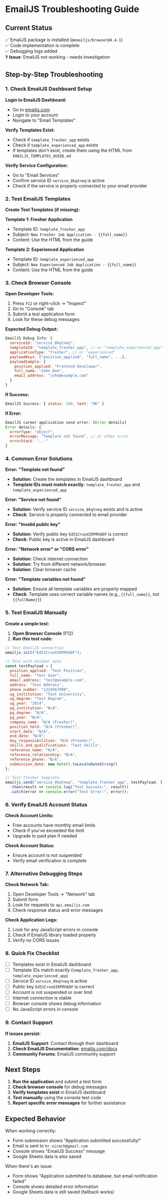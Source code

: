 # EmailJS Troubleshooting Guide

## Current Status
✅ EmailJS package is installed (`@emailjs/browser@4.4.1`)  
✅ Code implementation is complete  
✅ Debugging logs added  
❓ **Issue**: EmailJS not working - needs investigation

## Step-by-Step Troubleshooting

### 1. **Check EmailJS Dashboard Setup**

**Login to EmailJS Dashboard:**
- Go to [emailjs.com](https://www.emailjs.com)
- Login to your account
- Navigate to "Email Templates"

**Verify Templates Exist:**
- Check if `template_fresher_app` exists
- Check if `template_experienced_app` exists
- If templates don't exist, create them using the HTML from `EMAILJS_TEMPLATES_GUIDE.md`

**Verify Service Configuration:**
- Go to "Email Services" 
- Confirm service ID `service_8kqtneq` is active
- Check if the service is properly connected to your email provider

### 2. **Test EmailJS Templates**

**Create Test Templates (if missing):**

**Template 1: Fresher Application**
- Template ID: `template_fresher_app`
- Subject: `New Fresher Job Application - {{full_name}}`
- Content: Use the HTML from the guide

**Template 2: Experienced Application**
- Template ID: `template_experienced_app`
- Subject: `New Experienced Job Application - {{full_name}}`
- Content: Use the HTML from the guide

### 3. **Check Browser Console**

**Open Developer Tools:**
1. Press `F12` or right-click → "Inspect"
2. Go to "Console" tab
3. Submit a test application form
4. Look for these debug messages:

**Expected Debug Output:**
```javascript
EmailJS Debug Info: {
  serviceId: "service_8kqtneq",
  templateId: "template_fresher_app", // or "template_experienced_app"
  applicationType: "fresher", // or "experienced"
  payloadKeys: ["position_applied", "full_name", ...],
  payloadSample: {
    position_applied: "Frontend Developer",
    full_name: "John Doe",
    email_address: "john@example.com"
  }
}
```

**If Success:**
```javascript
EmailJS Success: { status: 200, text: "OK" }
```

**If Error:**
```javascript
EmailJS career application send error: [Error details]
Error details: {
  errorType: "object",
  errorMessage: "Template not found", // or other error
  errorStack: "..."
}
```

### 4. **Common Error Solutions**

**Error: "Template not found"**
- **Solution**: Create the templates in EmailJS dashboard
- **Template IDs must match exactly**: `template_fresher_app` and `template_experienced_app`

**Error: "Service not found"**
- **Solution**: Verify service ID `service_8kqtneq` exists and is active
- **Check**: Service is properly connected to email provider

**Error: "Invalid public key"**
- **Solution**: Verify public key `Ed51CruoXIRPRh6DF` is correct
- **Check**: Public key is active in EmailJS dashboard

**Error: "Network error" or "CORS error"**
- **Solution**: Check internet connection
- **Solution**: Try from different network/browser
- **Solution**: Clear browser cache

**Error: "Template variables not found"**
- **Solution**: Ensure all template variables are properly mapped
- **Check**: Template uses correct variable names (e.g., `{{full_name}}`, not `{{fullName}}`)

### 5. **Test EmailJS Manually**

**Create a simple test:**

1. **Open Browser Console** (F12)
2. **Run this test code:**
```javascript
// Test EmailJS connection
emailjs.init("Ed51CruoXIRPRh6DF");

// Test with minimal data
const testPayload = {
  position_applied: "Test Position",
  full_name: "Test User",
  email_address: "test@example.com",
  address: "Test Address",
  phone_number: "1234567890",
  ug_institution: "Test University",
  ug_degree: "Test Degree",
  ug_year: "2024",
  pg_institution: "N/A",
  pg_degree: "N/A",
  pg_year: "N/A",
  company_name: "N/A (Fresher)",
  position_held: "N/A (Fresher)",
  start_date: "N/A",
  end_date: "N/A",
  key_responsibilities: "N/A (Fresher)",
  skills_and_qualifications: "Test Skills",
  reference_name: "N/A",
  reference_relationship: "N/A",
  reference_phone: "N/A",
  submission_date: new Date().toLocaleDateString()
};

// Test fresher template
emailjs.send("service_8kqtneq", "template_fresher_app", testPayload, { publicKey: "Ed51CruoXIRPRh6DF" })
  .then(result => console.log("Test Success:", result))
  .catch(error => console.error("Test Error:", error));
```

### 6. **Verify EmailJS Account Status**

**Check Account Limits:**
- Free accounts have monthly email limits
- Check if you've exceeded the limit
- Upgrade to paid plan if needed

**Check Account Status:**
- Ensure account is not suspended
- Verify email verification is complete

### 7. **Alternative Debugging Steps**

**Check Network Tab:**
1. Open Developer Tools → "Network" tab
2. Submit form
3. Look for requests to `api.emailjs.com`
4. Check response status and error messages

**Check Application Logs:**
1. Look for any JavaScript errors in console
2. Check if EmailJS library loaded properly
3. Verify no CORS issues

### 8. **Quick Fix Checklist**

- [ ] Templates exist in EmailJS dashboard
- [ ] Template IDs match exactly (`template_fresher_app`, `template_experienced_app`)
- [ ] Service ID `service_8kqtneq` is active
- [ ] Public key `Ed51CruoXIRPRh6DF` is correct
- [ ] Account is not suspended or over limit
- [ ] Internet connection is stable
- [ ] Browser console shows debug information
- [ ] No JavaScript errors in console

### 9. **Contact Support**

**If issues persist:**
1. **EmailJS Support**: Contact through their dashboard
2. **Check EmailJS Documentation**: [emailjs.com/docs](https://www.emailjs.com/docs)
3. **Community Forums**: EmailJS community support

## Next Steps

1. **Run the application** and submit a test form
2. **Check browser console** for debug messages
3. **Verify templates exist** in EmailJS dashboard
4. **Test manually** using the console test code
5. **Report specific error messages** for further assistance

## Expected Behavior

When working correctly:
- Form submission shows "Application submitted successfully!"
- Email is sent to `hr.virach@gmail.com`
- Console shows "EmailJS Success" message
- Google Sheets data is also saved

When there's an issue:
- Form shows "Application submitted to database, but email notification failed"
- Console shows detailed error information
- Google Sheets data is still saved (fallback works)
